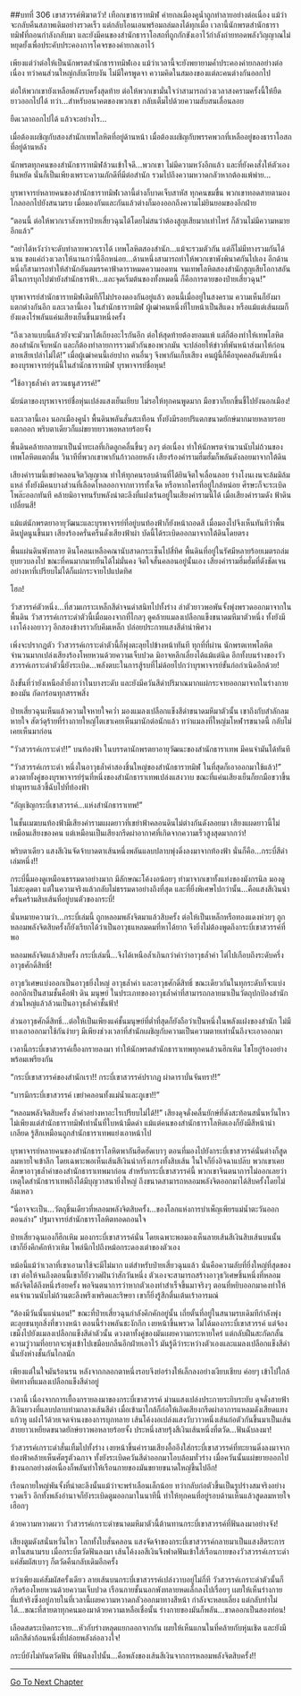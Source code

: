 ##บทที่ 306 เขาสวรรค์พิฆาตวัว!
เทือกเขาธาราทมิฬ ค่ายกลเมืองคูน้ำถูกทำลายอย่างต่อเนื่อง แม้ว่าจะกลับคืนสภาพเดิมอย่างรวดเร็ว แต่กลับโอนเอนพร้อมถล่มลงได้ทุกเมื่อ เวลานี้นักพรตสำนักธาราทมิฬที่ถอนกำลังกลับมา และยังมีคนของสำนักธาราโอสถที่ถูกกักขังเอาไว้กำลังถ่ายทอดพลังวิญญาณไม่หยุดยั้งเพื่อประคับประคองการโคจรของค่ายกลเอาไว้

เพียงแต่ว่าต่อให้เป็นนักพรตสำนักธาราทมิฬเอง แม้ว่าเวลานี้จะยังพยายามค้ำประคองค่ายกลอย่างต่อเนื่อง ทว่าคนส่วนใหญ่กลับเงียบงัน ไม่มีใครพูดจา ความคิดในสมองของแต่ละคนต่างกันออกไป

ต่อให้พวกเขายังเหลือพลังรบครั้งสุดท้าย ต่อให้พวกเขามั่นใจว่าสามารถถ่วงเวลาสงครามครั้งนี้ให้ยืดยาวออกไปได้ ทว่า...สำหรับอนาคตของพวกเขา กลับเต็มไปด้วยความสับสนเลื่อนลอย

ยืดเวลาออกไปได้ แล้วจะอย่างไร...

เมื่อต้องเผชิญกับสองสำนักเทพโลหิตที่อยู่ด้านหน้า เมื่อต้องเผชิญกับพรรคพวกที่เหลืออยู่ของธาราโอสถที่อยู่ด้านหลัง

นักพรตทุกคนของสำนักธาราทมิฬล้วนเข้าใจดี...พวกเขา ไม่มีความหวังอีกแล้ว
และที่ยังคงสั่งให้ตัวเองยืนหยัด นั่นก็เป็นเพียงเพราะความภักดีที่มีต่อสำนัก รวมไปถึงความหวาดกลัวหากต้องแพ้พ่าย...

บุรพาจารย์หลายคนของสำนักธาราทมิฬเวลานี้ต่างก็บาดเจ็บสาหัส ทุกคนขมขื่น พวกเขาทอดสายตามองไกลออกไปยังสนามรบ เมื่อมองกันและกันแล้วต่างก็มองออกถึงความไม่ยินยอมของอีกฝ่าย

“ตอนนี้ ต่อให้พวกเราสังหารป๋ายเสี่ยวฉุนได้โดยไม่สนว่าต้องสูญเสียมากเท่าไหร่ ก็ล้วนไม่มีความหมายอีกแล้ว”

“อย่าได้หวังว่าจะดับทำลายพวกเราได้ เทพโลหิตสองสำนัก...แม้จะรวมตัวกัน แต่ก็ไม่มีทางรวมกันได้นาน ขอแค่ถ่วงเวลาให้นานกว่านี้อีกหน่อย...ด้านหนึ่งสามารถทำให้พวกเขาพังพินาศกันไปเอง อีกด้านหนึ่งก็สามารถทำให้สำนักอันตมรรคาฟ้าดาราหมดความอดทน จนเทพโลหิตสองสำนักสูญเสียโอกาสอันดีในการบุกไปฆ่ายังสำนักธารฟ้า...และจุดเริ่มต้นของทั้งหมดนี้ ก็คือการตายของป๋ายเสี่ยวฉุน!”

บุรพาจารย์สำนักธาราทมิฬเดิมทีก็ไม่ปรองดองกันอยู่แล้ว ตอนนี้เมื่ออยู่ในสงคราม ความเห็นก็ยังมาแตกต่างกันอีก และเวลานี้เอง ในสำนักธาราทมิฬ ผู้เฒ่าคนหนึ่งที่ใบหน้าเป็นสีแดง หรือแม้แต่เส้นผมก็ยังแดงโร่พลันแค่นเสียงเย็นขึ้นมาหนึ่งครั้ง

“ถึงเวลาแบบนี้แล้วยังจะมัวมาโต้เถียงอะไรกันอีก ต่อให้สุดท้ายต้องยอมแพ้ แต่ก็ต้องทำให้เทพโลหิตสองสำนักเจ็บหนัก และก็ต้องทำลายการรวมตัวกันของพวกมัน จะปล่อยให้ข่าวที่พันหน้าส่งมาให้ก่อนตายเสียเปล่าไม่ได้!” เมื่อผู้เฒ่าคนนี้เอ่ยปาก คนอื่นๆ จึงพากันเก็บเสียง คนผู้นี้ก็คือบุคคลอันดับหนึ่งของบุรพาจารย์รุ่นนี้ในสำนักธาราทมิฬ บุรพาจารย์ชื่อหุน!

“ใช้อาวุธล้ำค่า ตรวนธนูสวรรค์!”

นัยน์ตาของบุรพาจารย์ชื่อหุ่นเปล่งแสงเย็นเยียบ ไม่รอให้ทุกคนพูดมาก มือขวาก็ยกขึ้นชี้ไปยังนอกเมือง!

และเวลานี้เอง นอกเมืองคูน้ำ พื้นดินพลันสั่นสะเทือน ทั้งยังมีรอยปริแตกขนาดยักษ์มากมายหลายรอยแตกออก พริบตาเดียวก็แผ่ขยายยาวพอหลายร้อยจั้ง

พื้นดินคล้ายกลายมาเป็นน้ำทะเลที่เกิดลูกคลื่นขึ้นๆ ลงๆ ต่อเนื่อง ทำให้นักพรตจำนวนนับไม่ถ้วนของเทพโลหิตแตกตื่น วินาทีที่พวกเขาพากันก้าวถอยหลัง เสียงร้องคำรามฮึ่มฮั่มก็พลันดังลอยมาจากใต้ดิน

เสียงคำรามนี้เขย่าคลอนจิตวิญญาณ ทำให้ทุกคนรอบด้านที่ได้ยินจิตใจเลื่อนลอย ร่างโงนเงนจะล้มมิล้มแหล่ ทั้งยังมีคนบางส่วนที่เลือดไหลออกจากทวารทั้งเจ็ด หรือหากใครที่อยู่ใกล้หน่อย ศีรษะก็จะระเบิดโพล๊ะออกทันที คล้ายมิอาจทนรับพลังน่าตะลึงที่แฝงเร้นอยู่ในเสียงคำรามนี้ได้
เมื่อเสียงคำรามดัง ฟ้าดินเปลี่ยนสี!

แม้แต่นักพรตยาอายุวัฒนะและบุรพาจารย์ที่อยู่บนท้องฟ้าก็ยังหน้าถอดสี เมื่อมองไปจึงเห็นทันทีว่าพื้นดินปูดนูนขึ้นมา เสียงร้องครั่นครืนดั่งเสียงฟ้าผ่า บัดนี้ได้ระเบิดออกมาจากใต้ดินโดยตรง

พื้นแผ่นดินพังทลาย ดินโคลนเหลือคณานับสาดกระเซ็นไปสี่ทิศ พื้นดินที่อยู่ในรัศมีหลายร้อยเมตรถล่มยุบยวบลงไป ขณะที่คนมากมายยืนได้ไม่มั่นคง จิตใจสั่นคลอนอยู่นั้นเอง เสียงคำรามฮึ่มฮั่มที่ดังชัดเจนอย่างหาที่เปรียบไม่ได้ก็แผ่กระจายไปแปดทิศ

โฮก!

วัวสวรรค์ตัวหนึ่ง...ที่สวมเกราะเหล็กสีดำจนดำสนิทไปทั้งร่าง ลำตัวยาวพอพันจั้งพุ่งพรวดออกมาจากในพื้นดิน วัวสวรรค์เกราะดำตัวนี้เมื่อมองจากที่ไกลๆ ดูคล้ายแมลงเปลือกแข็งขนาดมหึมาตัวหนึ่ง ทั้งยังมีเงาโค้งงอยาวๆ อีกสองข้างราวกับคีมเหล็ก ปล่อยประกายแสงสีดำน่าพิศวง

เพิ่งจะปรากฏตัว วัวสวรรค์เกราะดำตัวนี้ก็พุ่งตะลุยไปข้างหน้าทันที ทุกที่ที่ผ่าน นักพรตเทพโลหิตจำนวนมากเปล่งเสียงร้องโหยหวนด้วยความเจ็บปวด มิอาจหลีกเลี่ยงได้แม้แต่นิด อีกทั้งบนร่างของวัวสวรรค์เกราะดำตัวนี้ยังระเบิด...พลังตบะในการสู้รบที่ไม่ด้อยไปกว่าบุรพาจารย์ขั้นก่อกำเนิดอีกด้วย!

ถึงขั้นที่ว่ายังเหนือล้ำยิ่งกว่าในบางระดับ และยังมีควันสีดำปริมาณมากแผ่กระจายออกมาจากในร่างกายของมัน กัดกร่อนทุกสรรพสิ่ง

ป๋ายเสี่ยวฉุนเห็นแล้วความใจหายใจคว่ำ มองแมลงเปลือกแข็งสีดำขนาดมหึมาตัวนั้น เขาถึงกับสำลักลมหายใจ สัตว์ดุร้ายที่ร่างกายใหญ่โตเขาเคยเห็นมานักต่อนักแล้ว ทว่าแมลงที่ใหญ่มโหฬารขนาดนี้ กลับไม่เคยเห็นมาก่อน

“วัวสวรรค์เกราะดำ!!” บนท้องฟ้า ในบรรดานักพรตยาอายุวัฒนะของสำนักธาราเทพ มีคนจำมันได้ทันที

“วัวสวรรค์เกราะดำ หนึ่งในอาวุธล้ำค่าสองชิ้นใหญ่ของสำนักธาราทมิฬ ในที่สุดก็เอาออกมาใช้แล้ว!” ดวงตาทั้งคู่ของบุรพาจารย์รุ่นที่หนึ่งของสำนักธาราเทพเปล่งแสงวาบ ขณะที่แค่นเสียงเย็นก็ยกมือขวาขึ้นทำมุทราแล้วชี้ฉับไปที่ท้องฟ้า

“อัญเชิญกระบี่เขาสวรรค์...แห่งสำนักธาราเทพ!”

ในชั้นเมฆบนท้องฟ้ามีเสียงคำรามแผดยาวที่เขย่าฟ้าคลอนดินไม่ต่างกันดังลอยมา เสียงแผดยาวนี้ไม่เหมือนเสียงของคน แต่เหมือนเป็นเสียงกรีดผ่าอากาศที่เกิดจากความเร็วสูงสุดมากกว่า!

พริบตาเดียว แสงสีเงินจัดจ้าบาดตาเส้นหนึ่งพลันแลบปลาบพุ่งดิ่งลงมาจากท้องฟ้า นั่นก็คือ...กระบี่สีดำเล่มหนึ่ง!!

กระบี่นี้มองดูเหมือนธรรมดาอย่างมาก มีลักษณะโค้งงอน้อยๆ ทำมาจากเขาทั้งแท่งของมังกรนิล มองดูไม่สะดุดตา แต่ในความจริงแล้วกลับไม่ธรรมดาอย่างถึงที่สุด และที่ยิ่งพิเศษไปกว่านั้น...คือแสงสีเงินน่าครั่นคร้ามสิบเส้นที่อยู่บนตัวของกระบี่!

นั่นหมายความว่า...กระบี่เล่มนี้ ถูกหลอมพลังจิตมาแล้วสิบครั้ง ต่อให้เป็นเหล็กหรือทองแดงห่วยๆ ถูกหลอมพลังจิตสิบครั้งก็ยังเรียกได้ว่าเป็นอาวุธแหลมคมที่หาได้ยาก จึงยิ่งไม่ต้องพูดถึงกระบี่เขาสวรรค์ที่พอ

หลอมพลังจิตแล้วสิบครั้ง กระบี่เล่มนี้...จึงได้เหนือล้ำเกินกว่าคำว่าอาวุธล้ำค่า ไต่ไปเกือบถึงระดับครึ่งอาวุธศักดิ์สิทธิ์!

อาวุธวิเศษแบ่งออกเป็นอาวุธยิ่งใหญ่ อาวุธล้ำค่า และอาวุธศักดิ์สิทธิ์ ขณะเดียวกันในทุกระดับก็จะแบ่งออกอีกเป็นสามชั้นคือฟ้า ดิน มนุษย์ ในประเภทของอาวุธล้ำค่าที่สามารถกลายมาเป็นวัตถุปกป้องสำนัก ส่วนใหญ่แล้วล้วนเป็นอาวุธล้ำค่าชั้นฟ้า!

ส่วนอาวุธศักดิ์สิทธิ์...ต่อให้เป็นเพียงแค่ชั้นมนุษย์ที่ต่ำที่สุดก็ยังถือว่าเป็นหนึ่งในพลังแฝงของสำนัก ไม่มีทางเอาออกมาใช้กันง่ายๆ มีเพียงช่วงเวลาที่สำนักเผชิญกับความเป็นความตายเท่านั้นถึงจะเอาออกมา

เวลานี้กระบี่เขาสวรรค์เยื้องกรายลงมา ทำให้นักพรตสำนักธาราเทพทุกคนล้วนฮึกเหิม ไชโยกู่ร้องอย่างพร้อมเพรียงกัน

“กระบี่เขาสวรรค์ของสำนักเรา!! กระบี่เขาสวรรค์ปรากฏ ผ่าดาราบั่นจันทรา!!”

“บารมีกระบี่เขาสวรรค์ เขย่าคลอนทั้งแม่น้ำและภูเขา!!”

“หลอมพลังจิตสิบครั้ง ล้ำค่าอย่างหาอะไรเปรียบไม่ได้!!” เสียงดุจดั่งคลื่นยักษ์ที่ดังสะท้อนสนั่นหวั่นไหว ไม่เพียงแต่สำนักธาราทมิฬเท่านั้นที่ใบหน้ามืดดำ แม้แต่คนของสำนักธาราโลหิตเองก็ยังมีสีหน้าน่าเกลียด รู้สึกเหมือนถูกสำนักธาราเทพแย่งเอาหน้าไป

บุรพาจารย์หลายคนของสำนักธาราโลหิตพากันฮึดฮัดเบาๆ ตอนที่มองไปยังกระบี่เขาสวรรค์นั่นต่างก็สูดลมหายใจเข้าลึก โดยเฉพาะพอเห็นเส้นสีเงินน่ากริ่งเกรงทั้งสิบเส้น ในใจก็ยิ่งอิจฉาแปล๊บ พวกเขาเคยศึกษาอาวุธล้ำค่าของสำนักธาราเทพมาก่อน สำหรับกระบี่เขาสวรรค์นี้ พวกเขาจินตนาการไม่ออกเลยว่าเหตุใดสำนักธาราเทพถึงได้มีบุญวาสนายิ่งใหญ่ ถึงขนาดสามารถหลอมพลังจิตออกมาได้สิบครั้งโดยไม่ล้มเหลว

“นี่อาจจะเป็น...วัตถุชิ้นเดียวที่หลอมพลังจิตสิบครั้ง...ของโลกแห่งการบำเพ็ญเพียรแม่น้ำตะวันออกตอนล่าง” ปฐมาจารย์สำนักธาราโลหิตทอดถอนใจ

ป๋ายเสี่ยวฉุนเองก็ฮึกเหิม มองกระบี่เขาสวรรค์นั่น โดยเฉพาะพอมองเห็นลายเส้นสีเงินสิบเส้นบนนั้น เขาก็ยิ่งคึกคักห้าวเหิม ไพล่นึกไปถึงหม้อกระดองเต่าของตัวเอง

หม้อนี้แม้ว่าเวลาที่เขาเอามาใช้จะมีไม่มาก แต่สำหรับป๋ายเสี่ยวฉุนแล้ว นั่นคือความลับที่ยิ่งใหญ่ที่สุดของเขา ต่อให้จนถึงตอนนี้เขาก็ยังวาดฝันว่าสักวันหนึ่ง ตัวเองจะสามารถสร้างอาวุธวิเศษชิ้นหนึ่งที่หลอมพลังจิตได้ถึงหนึ่งร้อยครั้ง พอจินตนาการว่าหากตัวเองทำสำเร็จขึ้นมาจริงๆ ตอนที่หยิบออกมาคงทำให้คนจำนวนนับไม่ถ้วนตะลึงพรึงเพริดและริษยา เขาก็ยิ่งรู้สึกตื่นเต้นเร้าอารมณ์

“ต้องมีวันนั้นแน่นอน!” ขณะที่ป๋ายเสี่ยวฉุนกำลังคึกคักอยู่นั้น เถี่ยตั้นที่อยู่ในสนามรบเดิมทีกำลังพุ่งตะลุยชนทุกสิ่งที่ขวางหน้า ตอนนี้ร่างพลันชะงักกึก เงยหน้าขึ้นพรวด ไม่ได้มองกระบี่เขาสวรรค์ แต่จ้องเขม็งไปยังแมลงเปลือกแข็งสีดำตัวนั้น ดวงตาทั้งคู่ของมันเผยความกระหายใคร่ แต่กลับฝืนสะกัดกลั้นความวู่วามที่อยากจะพุ่งเข้าไปเขมือบกลืนอีกฝ่ายเอาไว้ มันรู้ดีว่าระหว่างตัวเองและแมลงเปลือกแข็งสีดำนั่นยังห่างชั้นกันไกลนัก

เพียงแต่ในใจมันร้อนรน หลังจากกลอกตาหนึ่งรอบจึงย่อร่างให้เล็กลงอย่างเงียบเชียบ ค่อยๆ เข้าไปใกล้ทิศทางที่แมลงเปลือกแข็งสีดำอยู่

เวลานี้ เนื่องจากการเยื้องกรายลงมาของกระบี่เขาสวรรค์ ม่านแสงเปล่งประกายระยิบระยับ ดุจดั่งสายฟ้าสีเงินยวงที่แลบปลาบท่ามกลางเส้นสีดำ เมื่อเข้ามาใกล้ก็ก่อให้เกิดเสียงกรีดผ่าอาการแหลมดังเสียดแทงแก้วหู แฝงไว้ด้วยเจตจำนงของการบุกทลาย เส้นโค้งงอเปล่งแสงวับวาวหนึ่งเส้นก่อตัวกันขึ้นมาเป็นเส้นสายยาวเหยียดขนาดยักษ์ยาวพอหลายร้อยจั้ง ประหนึ่งสายรุ้งสีเงินเส้นหนึ่งที่ตวัด...ฟันฉับลงมา!

วัวสวรรค์เกราะดำสั่นเทิ้มไปทั้งร่าง เงยหน้าขึ้นคำรามเสียงอื้ออึงใส่กระบี่เขาสวรรค์ที่ทะยานดิ่งลงมาจากท้องฟ้าคล้ายเห็นศัตรูตัวฉกาจ ทั้งยังระเบิดควันสีดำออกมาโอบล้อมทั่วร่าง เมื่อควันนั้นแผ่ขยายออกไปข้างนอกอย่างต่อเนื่องก็พลันทำให้เรือนกายของมันขยายขนาดใหญ่ขึ้นไปอีก!

เรือนกายใหญ่พันจั้งที่น่าตะลึงนั้นแม้ว่าจะพร่าเลือนเล็กน้อย ทว่ากลับก่อตัวขึ้นเป็นรูปร่างสมจริงอย่างรวดเร็ว อีกทั้งพลังอำนาจก็ยังระเบิดตูมออกมาในนาทีนี้ ทำให้ทุกคนที่อยู่รอบด้านเห็นแล้วสูดลมหายใจเฮือกๆ

ด้วยความหวาดผวา วัวสวรรค์เกราะดำขนาดมหึมาตัวนี้ต้านทานกระบี่เขาสวรรค์ที่ฟันลงมาอย่างจัง!

เสียงตูมดังสนั่นหวั่นไหว โลกทั้งใบสั่นคลอน แสงจัดจ้าของกระบี่เขาสวรรค์กลายมาเป็นแสงสีตระการตาในสนามรบ เมื่อกระบี่ตวัดฟันลงมา เส้นโค้งงอสีเงินจึงฟาดฟันเข้าใส่เรือนกายของวัวสวรรค์เกราะดำ แค่สัมผัสเบาๆ ก็ตวัดคืนกลับเดิมอีกครั้ง

ทว่าเพียงแค่สัมผัสครั้งเดียว ลายเส้นบนกระบี่เขาสวรรค์เปล่งวาบอยู่ไม่กี่ที วัวสวรรค์เกราะดำตัวนั้นก็กรีดร้องโหยหวนด้วยความเจ็บปวด เรือนกายชั้นนอกพังทลายหดเล็กลงไปเรื่อยๆ เผยให้เห็นร่างกายที่แท้จริงซึ่งอยู่ภายในที่เวลานี้เผยความหวาดกลัวออกมาทางสีหน้า กำลังจะหลบเลี่ยง แต่กลับทำไม่ได้...ขณะที่สายตาทุกคนมองมาด้วยความเหลือเชื่อนั้น ร่างกายของมันก็พลัน...ขาดออกเป็นสองท่อน!

เลือดสดระเบิดกระจาย...หัวกับร่างหลุดแยกออกจากกัน เผยให้เห็นแกนในที่คล้ายกับหุ่นเชิด และยังมีผลึกสีดำก้อนหนึ่งที่ปล่อยพลังล่อลวงใจ!

กระบี่ยังไม่ทันตวัดฟัน ที่ฟันลงไปนั้น...คือพลังของเส้นสีเงินจากการหลอมพลังจิตสิบครั้ง!!

------


[Go To Next Chapter]( ./124.md)